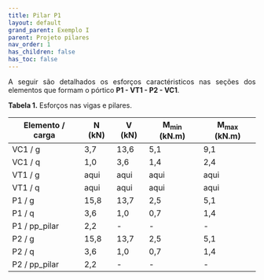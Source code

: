 ```yaml
---
title: Pilar P1
layout: default
grand_parent: Exemplo I
parent: Projeto pilares
nav_order: 1
has_children: false
has_toc: false
---
```


<!--Don't delete this script-->
<script src = "https://polyfill.io/v3/polyfill.min.js?features=es6"></script>
<script id = "MathJax-script" async src="https://cdn.jsdelivr.net/npm/mathjax@3/es5/tex-mml-chtml.js"></script>
<!--Don't delete this script-->

<p align = "justify">
A seguir são detalhados os esforços caractéristicos nas seções dos elementos que formam o pórtico <b>P1 - VT1 - P2 - VC1</b>.
</p>

<p align = "justify" id = "tab1"><b>Tabela 1.</b> Esforços nas vigas e pilares.</p>

<table style = "width:100%">
  <thead>
    <tr>
      <th>Elemento  / carga</th>
      <th>N (kN)</th>
      <th>V (kN)</th>
      <th>M<sub>min</sub> (kN.m)</th>
      <th>M<sub>max</sub> (kN.m)</th>
    </tr>
  </thead>
  <tbody>
    <tr>
      <td>VC1 / g</td>
      <td>3,7</td>
      <td>13,6</td>
      <td>5,1</td>
      <td>9,1</td>
    </tr>
    <tr>
      <td>VC1 / q</td>
      <td>1,0</td>
      <td>3,6</td>
      <td>1,4</td>
      <td>2,4</td>
    </tr>
    <tr>
      <td>VT1 / g</td>
      <td>aqui</td>
      <td>aqui</td>
      <td>aqui</td>
      <td>aqui</td>
    </tr>
    <tr>
      <td>VT1 / q</td>
      <td>aqui</td>
      <td>aqui</td>
      <td>aqui</td>
      <td>aqui</td>
    </tr>
    <tr>
      <td>P1 / g</td>
      <td>15,8</td>
      <td>13,7</td>
      <td>2,5</td>
      <td>5,1</td>
    </tr>
    <tr>
      <td>P1 / q</td>
      <td>3,6</td>
      <td>1,0</td>
      <td>0,7</td>
      <td>1,4</td>
    </tr>
    <tr>
      <td>P1 / pp_pilar</td>
      <td>2,2</td>
      <td>-</td>
      <td>-</td>
      <td>-</td>
    </tr>
    <tr>
      <td>P2 / g</td>
      <td>15,8</td>
      <td>13,7</td>
      <td>2,5</td>
      <td>5,1</td>
    </tr>
    <tr>
      <td>P2 / q</td>
      <td>3,6</td>
      <td>1,0</td>
      <td>0,7</td>
      <td>1,4</td>
    </tr>
    <tr>
      <td>P2 / pp_pilar</td>
      <td>2,2</td>
      <td>-</td>
      <td>-</td>
      <td>-</td>
    </tr>
  </tbody>
</table>
